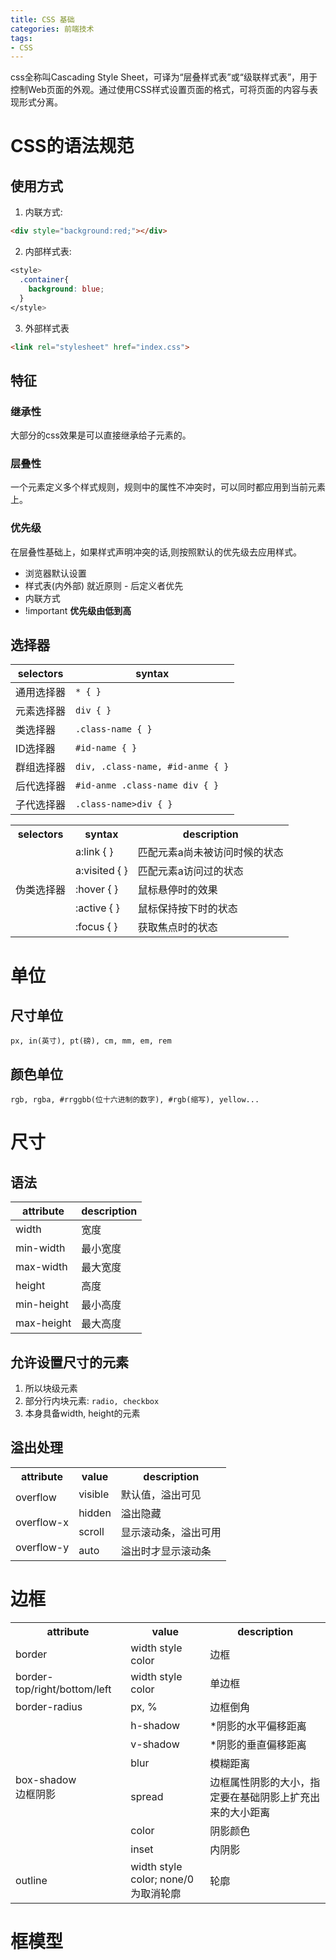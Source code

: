```yaml
---
title: CSS 基础
categories: 前端技术
tags:
- CSS
---
```

css全称叫Cascading Style Sheet，可译为“层叠样式表”或“级联样式表”，用于控制Web页面的外观。通过使用CSS样式设置页面的格式，可将页面的内容与表现形式分离。
<!--more-->

# CSS的语法规范
## 使用方式
1. 内联方式: 
```html
<div style="background:red;"></div>
```
2. 内部样式表: 
```css
<style>
  .container{
    background: blue;
  }
</style>
```
3. 外部样式表
```html
<link rel="stylesheet" href="index.css">
```
## 特征
### 继承性
大部分的css效果是可以直接继承给子元素的。
### 层叠性
一个元素定义多个样式规则，规则中的属性不冲突时，可以同时都应用到当前元素上。
### 优先级
在层叠性基础上，如果样式声明冲突的话,则按照默认的优先级去应用样式。
  * 浏览器默认设置
  * 样式表(内外部) 就近原则 - 后定义者优先
  * 内联方式
  * !important
  **优先级由低到高**
## 选择器
selectors|syntax
-|-
通用选择器|`* { }`
元素选择器|`div { }`
类选择器|`.class-name { }`
ID选择器|`#id-name { }`
群组选择器|`div, .class-name, #id-anme { }`
后代选择器|`#id-anme .class-name div { }`
子代选择器|`.class-name>div { }`
<table>
<tr>
  <th>selectors</th>
  <th>syntax</th>
  <th>description</th>
</tr>
<tr>
  <td rowspan="5">伪类选择器</td>
  <td>a:link { }</td>
  <td>匹配元素a尚未被访问时候的状态</td>
</tr>
<tr>
  <td>a:visited { }</td>
  <td>匹配元素a访问过的状态</td>
</tr>
<tr>
  <td>:hover { }</td>
  <td>鼠标悬停时的效果</td>
</tr>
<tr>
  <td>:active { }</td>
  <td>鼠标保持按下时的状态</td>
</tr>
<tr>
  <td>:focus { }</td>
  <td>获取焦点时的状态</td>
</tr>
</table>

# 单位
## 尺寸单位
`px, in(英寸), pt(磅), cm, mm, em, rem`
## 颜色单位
`rgb, rgba, #rrggbb(位十六进制的数字), #rgb(缩写), yellow...`

# 尺寸
## 语法
attribute|description
-|-
width | 宽度
min-width | 最小宽度
max-width | 最大宽度
height | 高度
min-height | 最小高度
max-height | 最大高度
## 允许设置尺寸的元素
1. 所以块级元素
2. 部分行内块元素:  `radio, checkbox`
3. 本身具备width, height的元素
## 溢出处理
<table>
  <tr>
    <th>attribute</th>
    <th>value</th>
    <th>description</th>
  </tr>
  <tr>
    <td rowspan="4">overflow <br><br> overflow-x <br><br>overflow-y</td>
    <td>visible</td>
    <td>默认值，溢出可见</td>
  </tr>
  <tr>
    <td>hidden</td>
    <td>溢出隐藏</td>
  </tr>
  <tr>
    <td>scroll</td>
    <td>显示滚动条，溢出可用</td>
  </tr>
  <tr>
    <td>auto</td>
    <td>溢出时才显示滚动条</td>
  </tr>
</table>

# 边框

<table>
  <tr>
    <th>attribute</th>
    <th>value</th>
    <th>description</th>
  </tr>
  <tr>
    <td>border</td>
    <td>width style color</td>
    <td>边框</td>
  </tr>
  <tr>
    <td>border-top/right/bottom/left</td>
    <td>width style color</td>
    <td>单边框</td>
  </tr>
  <tr>
    <td>border-radius</td>
    <td>px, %</td>
    <td>边框倒角</td>
  </tr>
  <tr>
    <td rowspan="6">box-shadow<br>边框阴影</td>
    <td>h-shadow</td>
    <td>*阴影的水平偏移距离</td>
  </tr>  
  <tr>
    <td>v-shadow</td>
    <td>*阴影的垂直偏移距离</td>
  </tr>    
  <tr>
    <td>blur</td>
    <td>模糊距离</td>
  </tr> 
  <tr>
    <td>spread</td>
    <td>边框属性阴影的大小，指定要在基础阴影上扩充出来的大小距离</td>
  </tr> 
  <tr>
    <td>color</td>
    <td>阴影颜色</td>
  </tr> 
  <tr>
    <td>inset</td>
    <td>内阴影</td>
  </tr> 
  <tr>
    <td>outline</td>
    <td>width style color; none/0 为取消轮廓</td>
    <td>轮廓</td>
  </tr> 
</table>

# 框模型

